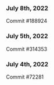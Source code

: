 ### July 8th, 2022

Commit #188924

### July 5th, 2022

Commit #314353


### July 4th, 2022

Commit #72281
